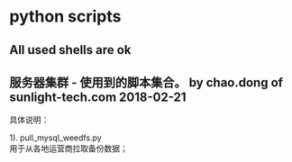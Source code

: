 ﻿# python scripts
All used shells are ok
-------------------------------------------------
服务器集群 - 使用到的脚本集合。
by chao.dong of sunlight-tech.com
2018-02-21
-------------------------------------------------
具体说明：

1). pull_mysql_weedfs.py  
用于从各地运营商拉取备份数据；


